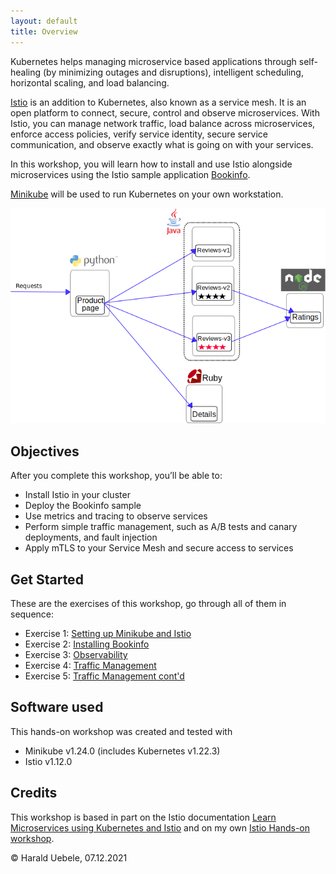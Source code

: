 ```yaml
---
layout: default
title: Overview
---
```


Kubernetes helps managing microservice based applications through self-healing (by minimizing outages and disruptions), intelligent scheduling, horizontal scaling, and load balancing.

[Istio](https://istio.io) is an addition to Kubernetes, also known as a service mesh. It is an open platform to connect, secure, control and observe microservices. With Istio, you can manage network traffic, load balance across microservices, enforce access policies, verify service identity, secure service communication, and observe exactly what is going on with your services.

In this workshop, you will learn how to install and use Istio alongside microservices using the Istio sample application [Bookinfo](https://istio.io/latest/docs/examples/bookinfo/). 

[Minikube](https://minikube.sigs.k8s.io/docs/) will be used to run Kubernetes on your own workstation.

![Bookinfo w/o Istio](images/bookinfo_no_istio.png)

## Objectives 

After you complete this workshop, you’ll be able to:

* Install Istio in your cluster
* Deploy the Bookinfo sample
* Use metrics and tracing to observe services
* Perform simple traffic management, such as A/B tests and canary deployments, and fault injection
* Apply mTLS to your Service Mesh and secure access to services

## Get Started

These are the exercises of this workshop, go through all of them in sequence:

* Exercise 1: [Setting up Minikube and Istio](docs/exercise1)
* Exercise 2: [Installing Bookinfo](docs/exercise2)
* Exercise 3: [Observability](docs/exercise3)
* Exercise 4: [Traffic Management](docs/exercise4)
* Exercise 5: [Traffic Management cont'd](docs/exercise5)

## Software used

This hands-on workshop was created and tested with

* Minikube v1.24.0 (includes Kubernetes v1.22.3) 
* Istio v1.12.0

## Credits

This workshop is based in part on the Istio documentation [Learn Microservices using Kubernetes and Istio](https://istio.io/latest/docs/examples/microservices-istio/) and on my own [Istio Hands-on workshop](https://harald-u.github.io/istio-handson/).

&copy; Harald Uebele, 07.12.2021